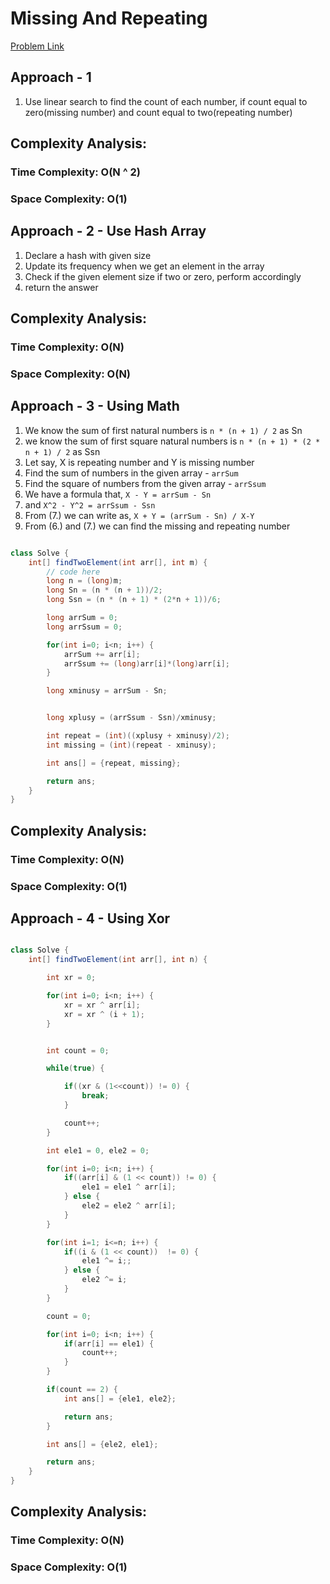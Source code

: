 # Missing And Repeating

[Problem Link](https://www.geeksforgeeks.org/problems/find-missing-and-repeating2512/1)

## Approach - 1

1. Use linear search to find the count of each number, if count equal to zero(missing number) and count equal to two(repeating number)

## Complexity Analysis:

### Time Complexity: O(N ^ 2)

### Space Complexity: O(1)

## Approach - 2 - Use Hash Array

1. Declare a hash with given size
2. Update its frequency when we get an element in the array
3. Check if the given element size if two or zero, perform accordingly
4. return the answer

## Complexity Analysis:

### Time Complexity: O(N)

### Space Complexity: O(N)

## Approach - 3 - Using Math

1. We know the sum of first natural numbers is `n * (n + 1) / 2` as Sn
2. we know the sum of first square natural numbers is `n * (n + 1) * (2 * n + 1) / 2` as Ssn
3. Let say, X is repeating number and Y is missing number
4. Find the sum of numbers in the given array - `arrSum`
5. Find the square of numbers from the given array - `arrSsum`
6. We have a formula that, `X - Y = arrSum - Sn`
7. and `X^2 - Y^2 = arrSsum - Ssn`
8. From (7.) we can write as, `X + Y = (arrSum - Sn) / X-Y`
9. From (6.) and (7.) we can find the missing and repeating number

```Java

class Solve {
    int[] findTwoElement(int arr[], int m) {
        // code here
        long n = (long)m;
        long Sn = (n * (n + 1))/2;
        long Ssn = (n * (n + 1) * (2*n + 1))/6;

        long arrSum = 0;
        long arrSsum = 0;

        for(int i=0; i<n; i++) {
            arrSum += arr[i];
            arrSsum += (long)arr[i]*(long)arr[i];
        }

        long xminusy = arrSum - Sn;


        long xplusy = (arrSsum - Ssn)/xminusy;

        int repeat = (int)((xplusy + xminusy)/2);
        int missing = (int)(repeat - xminusy);

        int ans[] = {repeat, missing};

        return ans;
    }
}

```

## Complexity Analysis:

### Time Complexity: O(N)

### Space Complexity: O(1)

## Approach - 4 - Using Xor

```Java

class Solve {
    int[] findTwoElement(int arr[], int n) {

        int xr = 0;

        for(int i=0; i<n; i++) {
            xr = xr ^ arr[i];
            xr = xr ^ (i + 1);
        }


        int count = 0;

        while(true) {

            if((xr & (1<<count)) != 0) {
                break;
            }

            count++;
        }

        int ele1 = 0, ele2 = 0;

        for(int i=0; i<n; i++) {
            if((arr[i] & (1 << count)) != 0) {
                ele1 = ele1 ^ arr[i];
            } else {
                ele2 = ele2 ^ arr[i];
            }
        }

        for(int i=1; i<=n; i++) {
            if((i & (1 << count))  != 0) {
                ele1 ^= i;;
            } else {
                ele2 ^= i;
            }
        }

        count = 0;

        for(int i=0; i<n; i++) {
            if(arr[i] == ele1) {
                count++;
            }
        }

        if(count == 2) {
            int ans[] = {ele1, ele2};

            return ans;
        }

        int ans[] = {ele2, ele1};

        return ans;
    }
}

```

## Complexity Analysis:

### Time Complexity: O(N)

### Space Complexity: O(1)

